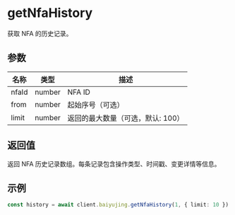# getNfaHistory

获取 NFA 的历史记录。

## 参数

| 名称 | 类型 | 描述 |
|------|------|------|
| nfaId | number | NFA ID |
| from | number | 起始序号（可选） |
| limit | number | 返回的最大数量（可选，默认: 100） |

## 返回值

返回 NFA 历史记录数组。每条记录包含操作类型、时间戳、变更详情等信息。

## 示例

```ts
const history = await client.baiyujing.getNfaHistory(1, { limit: 10 })
```
